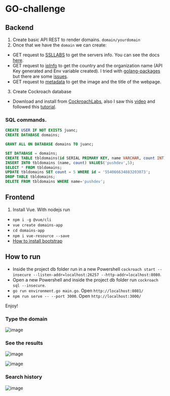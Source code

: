 # GO-challenge

## Backend

1. Create basic API REST to render domains. `domain/yourdomain`
2. Once that we have the `domain` we can create:
* GET request to [SSLLABS](https://api.ssllabs.com/) to get the servers info. You can see the docs [here](https://github.com/ssllabs/ssllabs-scan/blob/master/ssllabs-api-docs-v3.md).
* GET request to [ipInfo](https://ipinfo.io/) to get the country and the organization name (API Key generated and Env variable created). I tried with [golang-packages](https://github.com/likexian/whois-go) but there are some [issues](https://github.com/likexian/whois-parser-go/issues/19).
* GET request to [metadata](https://urlmeta.org/) to get the image and the title of the webpage.

3. Create Cockroach database
* Download and install from [CockroachLabs](https://www.cockroachlabs.com/docs/stable/build-a-go-app-with-cockroachdb-gorm.html), also I saw this [video](https://www.youtube.com/watch?v=6x9b0t-j1mM) and followed this [tutorial](https://kb.objectrocket.com/cockroachdb/how-to-retrieve-cockroachdb-record-using-golang-web-app-561).

### SQL commands.

```sql
CREATE USER IF NOT EXISTS juanc;
CREATE DATABASE domains;

GRANT ALL ON DATABASE domains TO juanc;

SET DATABASE = domains;
CREATE TABLE tbldomains(id SERIAL PRIMARY KEY, name VARCHAR, count INT);
INSERT INTO tbldomains (name, count) VALUES('pushdev',5);
SELECT * FROM tbldomains;
UPDATE tbldomains SET count = 5 WHERE id = '554066634883203073';
DROP TABLE tbldomains;
DELETE FROM tbldomains WHERE name='pushdev';
```

## Frontend

1. Install Vue. With nodejs run 

* `npm i -g @vue/cli`
* `vue create domains-app`
* `cd domains-app`
* `npm i vue-resource --save`
* [How to install bootstrap](https://bootstrap-vue.org/docs)
 
## How to run 

* Inside the project db folder run in a new Powershell `cockroach start --insecure --listen-addr=localhost:26257 --http-addr=localhost:8080`.
* Open a new Powershell and inside the project db folder run `cockroach sql --insecure`.
* `go run environment.go main.go`. Open `http://localhost:8081/`
* `npm run serve -- --port 3000`. Open `http://localhost:3000/`

Enjoy!

### Type the domain

![image](https://user-images.githubusercontent.com/36536646/81629276-5eb6c500-93c8-11ea-81e9-17a1e32172a3.png)

### See the results

![image](https://user-images.githubusercontent.com/36536646/81629313-7aba6680-93c8-11ea-9af0-ab61a4b4782a.png)

![image](https://user-images.githubusercontent.com/36536646/81629354-91f95400-93c8-11ea-871a-f07f7cc570f6.png)

### Search history

![image](https://user-images.githubusercontent.com/36536646/81629427-bb19e480-93c8-11ea-8398-569c72582ce8.png)

